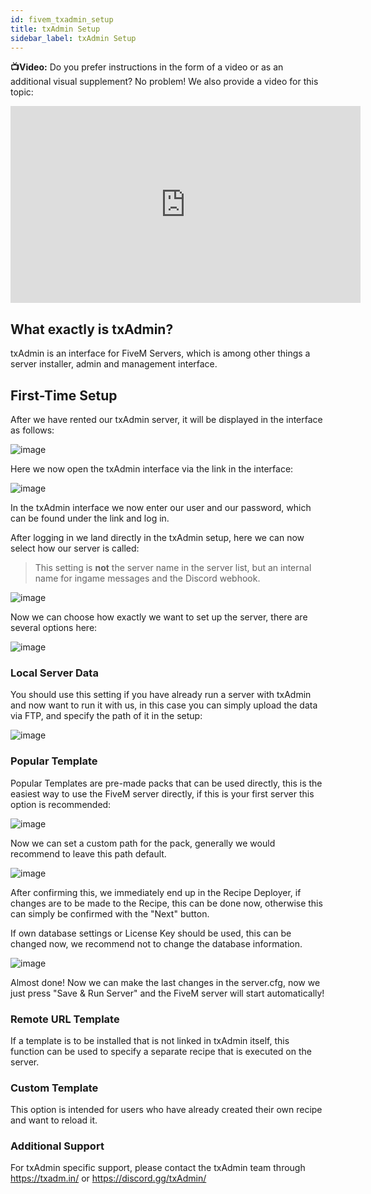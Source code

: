 ```yaml
---
id: fivem_txadmin_setup
title: txAdmin Setup
sidebar_label: txAdmin Setup
---
```




**📺Video:** Do you prefer instructions in the form of a video or as an additional visual supplement? No problem! We also provide a video for this topic: 

<iframe width="560" height="315" src="https://www.youtube.com/embed/n3RoiExrvN0" title="YouTube video player" frameborder="0" allow="accelerometer; autoplay; clipboard-write; encrypted-media; gyroscope; picture-in-picture" allowfullscreen></iframe>


## What exactly is txAdmin?

txAdmin is an interface for FiveM Servers, which is among other things a server installer, admin and management interface.

## First-Time Setup

After we have rented our txAdmin server, it will be displayed in the interface as follows:

![image](https://user-images.githubusercontent.com/13604413/159169306-97751551-ef77-47a1-9fe2-acf2a437c16c.png)

Here we now open the txAdmin interface via the link in the interface:

![image](https://user-images.githubusercontent.com/13604413/159169313-5e9e3c01-1c48-48e5-855e-6126c39bfdf9.png)

In the txAdmin interface we now enter our user and our password, which can be found under the link and log in.

After logging in we land directly in the txAdmin setup, here we can now select how our server is called:

> This setting is **not** the server name in the server list, but an internal name for ingame messages and the Discord webhook.

![image](https://user-images.githubusercontent.com/13604413/159169329-6b9670f4-e472-4619-8451-4dc8158a33cf.png)

Now we can choose how exactly we want to set up the server, there are several options here:

![image](https://user-images.githubusercontent.com/13604413/159169335-a4a52bc6-020e-4116-985c-9145ae7d5d84.png)

### Local Server Data

You should use this setting if you have already run a server with txAdmin and now want to run it with us, in this case you can simply upload the data via FTP, and specify the path of it in the setup:

![image](https://user-images.githubusercontent.com/13604413/159169346-9d8536fc-8fe2-4746-aa78-67b54b60c89c.png)


### Popular Template

Popular Templates are pre-made packs that can be used directly, this is the easiest way to use the FiveM server directly, if this is your first server this option is recommended:

![image](https://user-images.githubusercontent.com/13604413/159169359-1a0e1e9e-17c3-4d60-9da7-7fd6362da8b7.png)

Now we can set a custom path for the pack, generally we would recommend to leave this path default.

![image](https://user-images.githubusercontent.com/13604413/159169394-3fc332b4-4537-46cf-bd25-57235783c843.png)


After confirming this, we immediately end up in the Recipe Deployer, if changes are to be made to the Recipe, this can be done now, otherwise this can simply be confirmed with the "Next" button.


If own database settings or License Key should be used, this can be changed now, we recommend not to change the database information.

![image](https://user-images.githubusercontent.com/13604413/159169403-1909153c-67ac-4b6b-9623-7d8cf6f0751b.png)



Almost done! Now we can make the last changes in the server.cfg, now we just press "Save & Run Server" and the FiveM server will start automatically!

### Remote URL Template

If a template is to be installed that is not linked in txAdmin itself, this function can be used to specify a separate recipe that is executed on the server.

### Custom Template

This option is intended for users who have already created their own recipe and want to reload it.

### Additional Support

For txAdmin specific support, please contact the txAdmin team through https://txadm.in/ or https://discord.gg/txAdmin/

